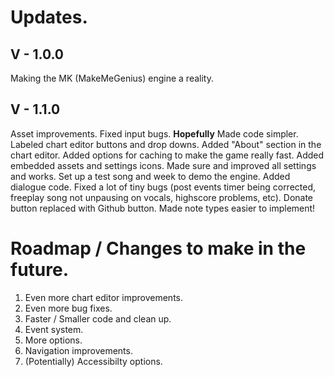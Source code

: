 # Updates.

## V - 1.0.0

Making the MK (MakeMeGenius) engine a reality.

## V - 1.1.0

Asset improvements.
Fixed input bugs.
**Hopefully** Made code simpler.
Labeled chart editor buttons and drop downs.
Added "About" section in the chart editor.
Added options for caching to make the game really fast.
Added embedded assets and settings icons.
Made sure and improved all settings and works.
Set up a test song and week to demo the engine.
Added dialogue code.
Fixed a lot of tiny bugs (post events timer being corrected, freeplay song not unpausing on vocals, highscore problems, etc).
Donate button replaced with Github button.
Made note types easier to implement!

# Roadmap / Changes to make in the future.

1. Even more chart editor improvements.
2. Even more bug fixes.
3. Faster / Smaller code and clean up.
4. Event system.
5. More options.
6. Navigation improvements.
7. (Potentially) Accessibilty options.